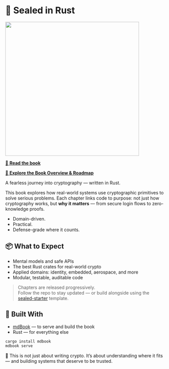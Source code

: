 # 🔐 Sealed in Rust


<a href="https://vinecksie.github.io/sealed-in-rust">
  <img src="https://github.com/user-attachments/assets/13d63f9b-903d-439f-a92d-2095dbd66763" width="420" />
</a>

[📘 **Read the book**](https://vinecksie.github.io/sealed-in-rust)

[📘 **Explore the Book Overview & Roadmap**](https://vinecksie.github.io/sealed-in-rust)

A fearless journey into cryptography — written in Rust.

This book explores how real-world systems use cryptographic primitives to solve serious problems. Each chapter links code to purpose: not just how cryptography works, but **why it matters** — from secure login flows to zero-knowledge proofs.

- Domain-driven.  
- Practical.  
- Defense-grade where it counts.

## 📦 What to Expect

- Mental models and safe APIs  
- The best Rust crates for real-world crypto  
- Applied domains: identity, embedded, aerospace, and more  
- Modular, testable, auditable code

> Chapters are released progressively.  
> Follow the repo to stay updated — or build alongside using the [sealed-starter](https://github.com/VinEckSie/sealed-starter) template.


## 🚀 Built With

- [mdBook](https://rust-lang.github.io/mdBook/) — to serve and build the book
- Rust — for everything else

```bash
cargo install mdbook
mdbook serve
```

📘 This is not just about writing crypto.
It’s about understanding where it fits — and building systems that deserve to be trusted.

